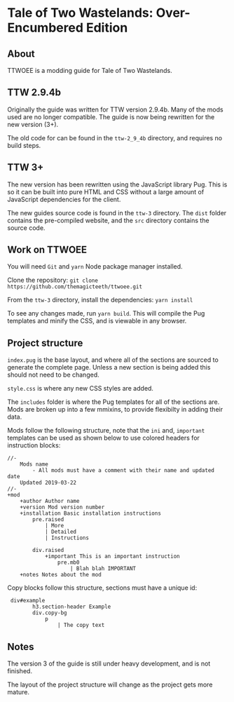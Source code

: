 # Tale of Two Wastelands: Over-Encumbered Edition

## About

TTWOEE is a modding guide for Tale of Two Wastelands.

## TTW 2.9.4b

Originally the guide was written for TTW version 2.9.4b.
Many of the mods used are no longer compatible. The guide
is now being rewritten for the new version (3+).

The old code for can be found in the `ttw-2_9_4b` directory,
and requires no build steps.

## TTW 3+

The new version has been rewritten using the JavaScript library
Pug. This is so it can be built into pure HTML and CSS without
a large amount of JavaScript dependencies for the client.

The new guides source code is found in the `ttw-3` directory. The `dist`
folder contains the pre-compiled website, and the `src` directory contains
the source code.

## Work on TTWOEE

You will need `Git` and `yarn` Node package manager installed.

Clone the repository: `git clone https://github.com/themagicteeth/ttwoee.git`

From the `ttw-3` directory, install the dependencies: `yarn install`

To see any changes made, run `yarn build`. This will compile the Pug templates
and minify the CSS, and is viewable in any browser.

## Project structure

`index.pug` is the base layout, and where all of the sections are sourced to generate the complete page. Unless a new section is being added this should not need to be changed.

`style.css` is where any new CSS styles are added.

The `includes` folder is where the Pug templates for all of the sections are. Mods are broken up into a few mmixins, to provide flexibilty in adding their data.

Mods follow the following structure, note that the `ini` and, `important` templates can be used as shown below to use colored headers for instruction blocks:

```pug
//-
    Mods name
        - All mods must have a comment with their name and updated date
    Updated 2019-03-22
//-
+mod
    +author Author name
    +version Mod version number
    +installation Basic installation instructions
        pre.raised
            | More
            | Detailed
            | Instructions

        div.raised
            +important This is an important instruction
                pre.mb0
                    | Blah blah IMPORTANT
    +notes Notes about the mod
```

Copy blocks follow this structure, sections must have a unique id:

```pug
 div#example
        h3.section-header Example
        div.copy-bg
            p
                | The copy text

```

## Notes

The version 3 of the guide is still under heavy development, and is not finished.

The layout of the project structure will change as the project gets more mature.
